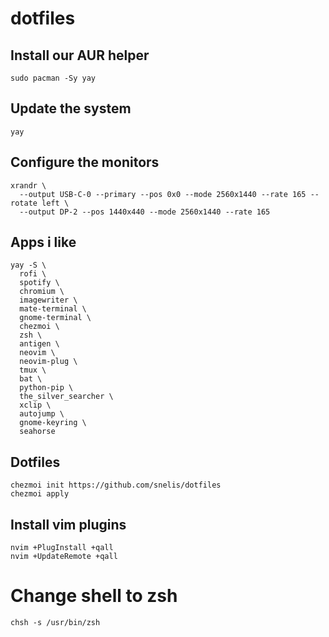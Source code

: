 # dotfiles

## Install our AUR helper
```sudo pacman -Sy yay```

## Update the system
```yay```

## Configure the monitors
```
xrandr \
  --output USB-C-0 --primary --pos 0x0 --mode 2560x1440 --rate 165 --rotate left \
  --output DP-2 --pos 1440x440 --mode 2560x1440 --rate 165
```

## Apps i like
```
yay -S \
  rofi \
  spotify \
  chromium \
  imagewriter \
  mate-terminal \
  gnome-terminal \
  chezmoi \
  zsh \
  antigen \
  neovim \
  neovim-plug \
  tmux \
  bat \
  python-pip \
  the_silver_searcher \
  xclip \
  autojump \
  gnome-keyring \
  seahorse
```

## Dotfiles
```
chezmoi init https://github.com/snelis/dotfiles
chezmoi apply
```

## Install vim plugins
```
nvim +PlugInstall +qall
nvim +UpdateRemote +qall
```
  
# Change shell to zsh
```
chsh -s /usr/bin/zsh
```
